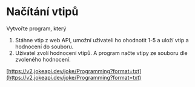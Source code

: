 # Načítání vtipů

Vytvořte program, který 

1) Stáhne vtip z web API, umožní uživateli ho ohodnotit 1-5 a uloží vtip a hodnocení do souboru.
2) Uživatel zvolí hodnocení vtipů. A program načte vtipy ze souboru dle zvoleného hodnocení.

[https://v2.jokeapi.dev/joke/Programming?format=txt](https://v2.jokeapi.dev/joke/Programming?format=txt)
